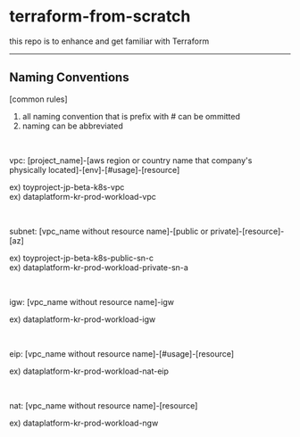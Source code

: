 # terraform-from-scratch
this repo is to enhance and get familiar with Terraform

---
## Naming Conventions
[common rules]
1. all naming convention that is prefix with # can be ommitted
2. naming can be abbreviated 

&emsp;

vpc: [project_name]-[aws region or country name that company's physically located]-[env]-[#usage]-[resource]

ex) toyproject-jp-beta-k8s-vpc <br />
ex) dataplatform-kr-prod-workload-vpc

&emsp;

subnet: [vpc_name without resource name]-[public or private]-[resource]-[az]

ex) toyproject-jp-beta-k8s-public-sn-c <br />
ex) dataplatform-kr-prod-workload-private-sn-a

&emsp;

igw: [vpc_name without resource name]-igw

ex) dataplatform-kr-prod-workload-igw

&emsp;

eip: [vpc_name without resource name]-[#usage]-[resource]

ex) dataplatform-kr-prod-workload-nat-eip

&emsp;

nat: [vpc_name without resource name]-[resource]

ex) dataplatform-kr-prod-workload-ngw

&emsp;
